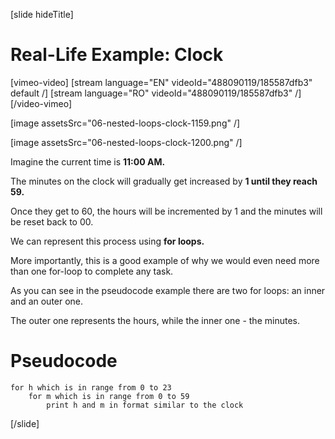 [slide hideTitle]
# Real-Life Example: Clock

[vimeo-video]
[stream language="EN" videoId="488090119/185587dfb3" default /]
[stream language="RO" videoId="488090119/185587dfb3"  /]
[/video-vimeo]

[image assetsSrc="06-nested-loops-clock-1159.png" /]

[image assetsSrc="06-nested-loops-clock-1200.png" /]

Imagine the current time is **11:00 AM.** 

The minutes on the clock will gradually get increased by **1 until they reach 59.** 

Once they get to 60, the hours will be incremented by 1 and the minutes will be reset back to 00. 

We can represent this process using **for loops.** 

More importantly, this is a good example of why we would even need more than one for-loop to complete any task. 

As you can see in the pseudocode example there are two for loops: an inner and an outer one. 

The outer one represents the hours, while the inner one - the minutes. 

# Pseudocode
```
for h which is in range from 0 to 23
    for m which is in range from 0 to 59
        print h and m in format similar to the clock
```
[/slide]
